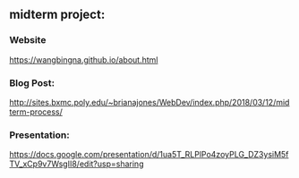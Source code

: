 ## midterm project:
### Website
https://wangbingna.github.io/about.html
### Blog Post:
http://sites.bxmc.poly.edu/~brianajones/WebDev/index.php/2018/03/12/midterm-process/
### Presentation:
https://docs.google.com/presentation/d/1ua5T_RLPlPo4zoyPLG_DZ3ysiM5fTV_xCp9v7WsgII8/edit?usp=sharing